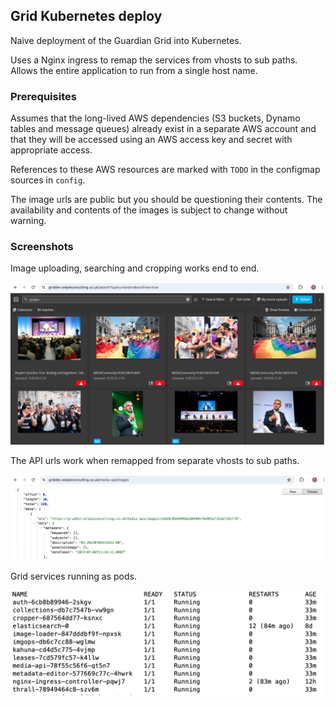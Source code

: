 ## Grid Kubernetes deploy 

Naive deployment of the Guardian Grid into Kubernetes.

Uses a Nginx ingress to remap the services from vhosts to sub paths. Allows the entire application to run from a single host name.


### Prerequisites

Assumes that the long-lived AWS dependencies (S3 buckets, Dynamo tables and message queues) already exist 
in a separate AWS account and that they will be accessed using an AWS access key and secret with appropriate access.

References to these AWS resources are marked with `TODO` in the configmap sources in `config`.

The image urls are public but you should be questioning their contents.
The availability and contents of the images is subject to change without warning.


### Screenshots

Image uploading, searching and cropping works end to end.

![It does work](./screenshots/home.png)

The API urls work when remapped from separate vhosts to sub paths.

![Media API remapped onto a subpath](./screenshots/remapped-urls.png)

Grid services running as pods.

![Pods](./screenshots/pods.png)

